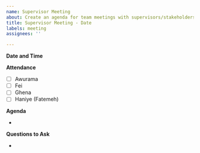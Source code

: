 ```yaml
---
name: Supervisor Meeting
about: Create an agenda for team meetings with supervisors/stakeholders.
title: Supervisor Meeting - Date
labels: meeting
assignees: ''

---
```


**Date and Time**

**Attendance**

- [ ] Awurama
- [ ] Fei
- [ ] Ghena
- [ ] Haniye (Fatemeh)

**Agenda**

- 

**Questions to Ask**

-
